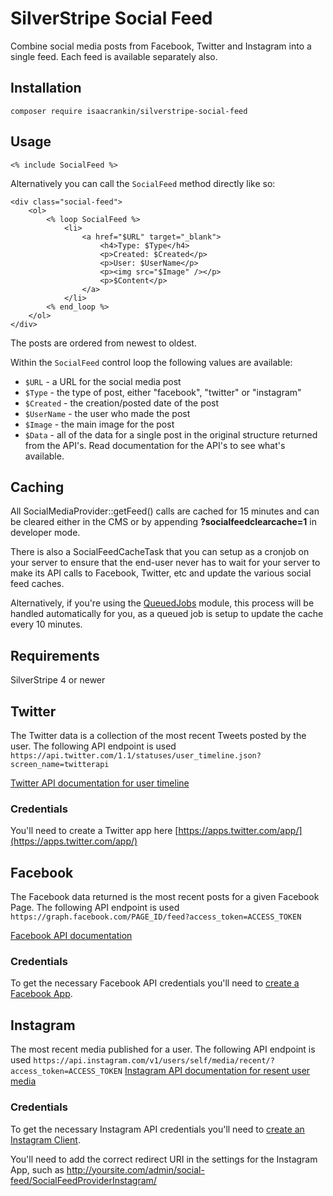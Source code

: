 # SilverStripe Social Feed
Combine social media posts from Facebook, Twitter and Instagram into a single feed.
Each feed is available separately also.

## Installation
```composer require isaacrankin/silverstripe-social-feed```

## Usage

```<% include SocialFeed %>```

Alternatively you can call the `SocialFeed` method directly like so:

```
<div class="social-feed">
	<ol>
		<% loop SocialFeed %>
			<li>
				<a href="$URL" target="_blank">
					<h4>Type: $Type</h4>
					<p>Created: $Created</p>
					<p>User: $UserName</p>
					<p><img src="$Image" /></p>
					<p>$Content</p>
				</a>
			</li>
		<% end_loop %>
	</ol>
</div>
```

The posts are ordered from newest to oldest. 

Within the `SocialFeed` control loop the following values are available:

- `$URL` - a URL for the social media post
- `$Type` - the type of post, either "facebook", "twitter" or "instagram"
- `$Created` - the creation/posted date of the post
- `$UserName` - the user who made the post
- `$Image` - the main image for the post
- `$Data` - all of the data for a single post in the original structure returned from the API's. Read documentation for the API's to see what's available. 
 
## Caching

All SocialMediaProvider::getFeed() calls are cached for 15 minutes and can be cleared either in the CMS or by appending **?socialfeedclearcache=1** in developer mode.

There is also a SocialFeedCacheTask that you can setup as a cronjob on your server to ensure that the end-user never has to wait for your server to make its API calls to Facebook, Twitter, etc and update the various social feed caches.

Alternatively, if you're using the [QueuedJobs](https://github.com/silverstripe-australia/silverstripe-queuedjobs) module, this process will be handled automatically for you, as a queued job is setup to update the cache every 10 minutes.

## Requirements

SilverStripe 4 or newer

## Twitter

The Twitter data is a collection of the most recent Tweets posted by the user.
The following API endpoint is used `https://api.twitter.com/1.1/statuses/user_timeline.json?screen_name=twitterapi`

[Twitter API documentation for user timeline](https://dev.twitter.com/rest/reference/get/statuses/user_timeline)

### Credentials
You'll need to create a Twitter app here [https://apps.twitter.com/app/](https://apps.twitter.com/app/)

## Facebook

The Facebook data returned is the most recent posts for a given Facebook Page.
The following API endpoint is used `https://graph.facebook.com/PAGE_ID/feed?access_token=ACCESS_TOKEN`

[Facebook API documentation](https://developers.facebook.com/docs/graph-api/using-graph-api)
 
### Credentials
To get the necessary Facebook API credentials you'll need to [create a Facebook App](https://developers.facebook.com/apps).

## Instagram
The most recent media published for a user.
The following API endpoint is used `https://api.instagram.com/v1/users/self/media/recent/?access_token=ACCESS_TOKEN`
[Instagram API documentation for resent user media](https://www.instagram.com/developer/endpoints/users/#get_users_media_recent_self)

### Credentials
To get the necessary Instagram API credentials you'll need to [create an Instagram Client](https://www.instagram.com/developer/clients/manage/).

You'll need to add the correct redirect URI in the settings for the Instagram App, such as http://yoursite.com/admin/social-feed/SocialFeedProviderInstagram/ 
